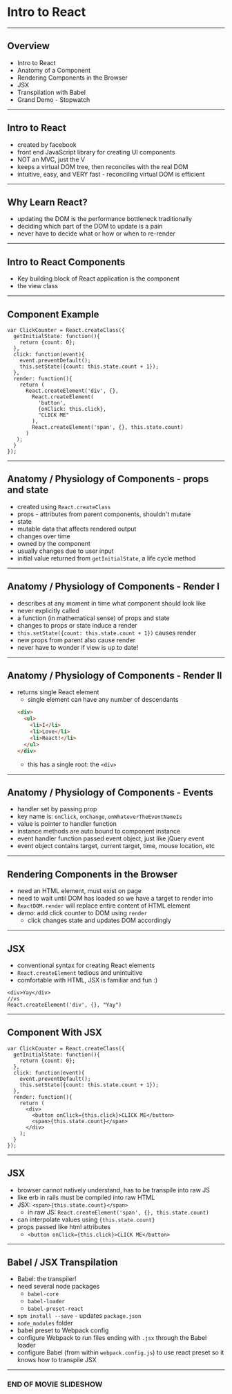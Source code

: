 # Intro to React

---

## Overview

+ Intro to React
+ Anatomy of a Component
+ Rendering Components in the Browser
+ JSX
+ Transpilation with Babel
+ Grand Demo - Stopwatch

---

## Intro to React

+ created by facebook
+ front end JavaScript library for creating UI components
+ NOT an MVC, just the V
+ keeps a virtual DOM tree, then reconciles with the real DOM
+ intuitive, easy, and VERY fast - reconciling virtual DOM is efficient

---

## Why Learn React?
+ updating the DOM is the performance bottleneck traditionally
+ deciding which part of the DOM to update is a pain
+ never have to decide what or how or when to re-render

---

## Intro to React Components
+ Key building block of React application is the component
+ the view class

---

## Component Example

```
var ClickCounter = React.createClass({
  getInitialState: function(){
    return {count: 0};
  },
  click: function(event){
    event.preventDefault();
    this.setState({count: this.state.count + 1});
  },
  render: function(){
    return (
      React.createElement('div', {},
        React.createElement(
          'button',
          {onClick: this.click},
          "CLICK ME"
        ),
        React.createElement('span', {}, this.state.count)
      )
   );
  }
});
```
---

## Anatomy / Physiology of Components - props and state
+ created using `React.createClass`
+ props - attributes from parent components, shouldn't mutate
+ state
 + mutable data that affects rendered output
 + changes over time
 + owned by the component
 + usually changes due to user input
 + initial value returned from `getInitialState`, a life cycle method

---

## Anatomy / Physiology of Components - Render I
+ describes at any moment in time what component should look like
+ never explicitly called
+ a function (in mathematical sense) of props and state
+ changes to props or state induce a render
+ `this.setState({count: this.state.count + 1})` causes render
+ new props from parent also cause render
+ never have to wonder if view is up to date!

---

## Anatomy / Physiology of Components - Render II
+ returns single React element
  + single element can have any number of descendants
  ```html
  <div>
    <ul>
      <li>I</li>
      <li>Love</li>
      <li>React!</li>
    </ul>
  </div>
  ```
  + this has a single root: the `<div>`

---

## Anatomy / Physiology of Components - Events
+ handler set by passing prop
+ key name is: `onClick`, `onChange`, `onWhateverTheEventNameIs`
+ value is pointer to handler function
+ instance methods are auto bound to component instance
+ event handler function passed event object, just like jQuery event
+ event object contains target, current target, time, mouse location, etc

---

## Rendering Components in the Browser
+ need an HTML element, must exist on page
+ need to wait until DOM has loaded so we have a target to render into
+ `ReactDOM.render` will replace entire content of HTML element
+ *demo*: add click counter to DOM using `render`
  + click changes state and updates DOM accordingly

---

## JSX
+ conventional syntax for creating React elements
+ `React.createElement` tedious and unintuitive
+ comfortable with HTML, JSX is familiar and fun :)
```
<div>Yay</div>
//vs
React.createElement('div', {}, "Yay")
```

---

## Component With JSX

```
var ClickCounter = React.createClass({
  getInitialState: function(){
    return {count: 0};
  },
  click: function(event){
    event.preventDefault();
    this.setState({count: this.state.count + 1});
  },
  render: function(){
    return (
      <div>
        <button onClick={this.click}>CLICK ME</button>
        <span>{this.state.count}</span>
      </div>
    );
  }
});
```
---

## JSX
+ browser cannot natively understand, has to be transpile into raw JS
+ like erb in rails must be compiled into raw HTML
+ JSX: `<span>{this.state.count}</span>`
  + in raw JS:  `React.createElement('span', {}, this.state.count)`
+ can interpolate values using `{this.state.count}`
+ props passed like html attributes
    + `<button onClick={this.click}>CLICK ME</button>`

---

## Babel / JSX Transpilation
+ Babel: the transpiler!
+ need several node packages
  + `babel-core`
  + `babel-loader`
  + `babel-preset-react`
+ `npm install --save` - updates `package.json`
+ `node_modules` folder
+ babel preset to Webpack config
+ configure Webpack to run files ending with `.jsx` through the Babel loader
+ configure Babel (from within `webpack.config.js`) to use react preset so it knows how to transpile JSX

---

### END OF MOVIE SLIDESHOW
